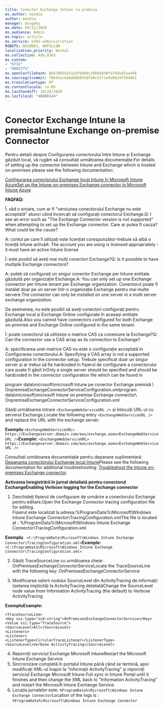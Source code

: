 ```yaml
---
title: Conector Exchange Intune la premisa
ms.author: mandia
author: mandia
manager: dougeby
ms.date: 04/21/2020
ms.audience: Admin
ms.topic: article
ms.service: o365-administration
ROBOTS: NOINDEX, NOFOLLOW
localization_priority: Normal
ms.collection: Adm_O365
ms.custom:
- "6732"
- "9003775"
ms.openlocfilehash: 8b470655efa2dfb460c29b6b840fa793ed2aa448
ms.sourcegitcommit: f8b41ecda6db0b8f64fe0c51f1e8e6619f504d61
ms.translationtype: MT
ms.contentlocale: ro-RO
ms.lasthandoff: 10/28/2020
ms.locfileid: "48808144"
---
```

# <a name="intune-exchange-on-premise-connector"></a><span data-ttu-id="d9895-102">Conector Exchange Intune la premisa</span><span class="sxs-lookup"><span data-stu-id="d9895-102">Intune Exchange on-premise Connector</span></span>

<span data-ttu-id="d9895-103">Pentru detalii despre Configurarea conectorului între Intune și Exchange găzduit local, vă rugăm să consultați următoarea documentație:</span><span class="sxs-lookup"><span data-stu-id="d9895-103">For details of setting up the connector between Intune and Exchange which is hosted on-premises please see the following documentation:</span></span>

[<span data-ttu-id="d9895-104">Configurarea conectorului Exchange local Intune în Microsoft Intune Azure</span><span class="sxs-lookup"><span data-stu-id="d9895-104">Set up the Intune on-premises Exchange connector in Microsoft Intune Azure</span></span>](https://docs.microsoft.com/intune/exchange-connector-install)

<span data-ttu-id="d9895-105">**FAQ**</span><span class="sxs-lookup"><span data-stu-id="d9895-105">**FAQ:**</span></span>

<span data-ttu-id="d9895-106">Î: văd o eroare, cum ar fi "versiunea conectorului Exchange nu este acceptată" atunci când încercați să configurați conectorul Exchange.</span><span class="sxs-lookup"><span data-stu-id="d9895-106">Q: I see an error such as "The Exchange Connector version is not supported" when attempting to set up the Exchange connector.</span></span> <span data-ttu-id="d9895-107">Care ar putea fi cauza?</span><span class="sxs-lookup"><span data-stu-id="d9895-107">What could be the cause?</span></span>

<span data-ttu-id="d9895-108">A: contul pe care îl utilizați este licențiat corespunzător-trebuie să aibă o licență Intune activă</span><span class="sxs-lookup"><span data-stu-id="d9895-108">A: The account you are using is licensed appropriately - it must have an active Intune license</span></span>

<span data-ttu-id="d9895-109">Î: este posibil să aveți mai mulți conectori Exchange?</span><span class="sxs-lookup"><span data-stu-id="d9895-109">Q: Is it possible to have multiple Exchange connectors?</span></span>

<span data-ttu-id="d9895-110">A: puteți să configurați un singur conector Exchange per Intune entitate găzduită per organizație Exchange.</span><span class="sxs-lookup"><span data-stu-id="d9895-110">A: You can only set up one Exchange connector per Intune tenant per Exchange organization.</span></span> <span data-ttu-id="d9895-111">Conectorul poate fi instalat doar pe un server într-o organizație Exchange pentru mai multe servere.</span><span class="sxs-lookup"><span data-stu-id="d9895-111">The connector can only be installed on one server in a multi server exchange organization.</span></span>

<span data-ttu-id="d9895-112">De asemenea, nu este posibil să aveți conectori configurați pentru Exchange local și Exchange Online configurate în aceeași entitate găzduită.</span><span class="sxs-lookup"><span data-stu-id="d9895-112">Also you cannot have connectors configured for both Exchange on-premise and Exchange Online configured in the same tenant.</span></span>

<span data-ttu-id="d9895-113">Î: poate conectorul să utilizeze o matrice CAS ca conexiune la Exchange?</span><span class="sxs-lookup"><span data-stu-id="d9895-113">Q: Can the connector use a CAS array as its connection to Exchange?</span></span>

<span data-ttu-id="d9895-114">A: specificarea unei matrice CAS nu este o configurație acceptată în Configurarea conectorului.</span><span class="sxs-lookup"><span data-stu-id="d9895-114">A: Specifying a CAS array is not a supported configuration in the connector setup.</span></span> <span data-ttu-id="d9895-115">Trebuie specificat doar un singur server și ar trebui să fie hardcoded în fișierul de configurare a conectorului care poate fi găsit în</span><span class="sxs-lookup"><span data-stu-id="d9895-115">Only a single server should be specified and should be hardcoded in the connector configuration file which can be found in</span></span>

<span data-ttu-id="d9895-116">program data\microsoft\microsoft Intune pe conector Exchange premisă \ OnpremiseExchangeConnectorServiceConfiguration.xml</span><span class="sxs-lookup"><span data-stu-id="d9895-116">program data\microsoft\microsoft Intune on premise Exchange connector\ OnpremiseExchangeConnectorServiceConfiguration.xml</span></span>

<span data-ttu-id="d9895-117">Găsiți următoarea intrare ```<ExchangeWebServiceURL />``` și înlocuiți URL-ul cu serverul Exchange.</span><span class="sxs-lookup"><span data-stu-id="d9895-117">Locate the following entry ```<ExchangeWebServiceURL />``` and replace the URL with the exchange server.</span></span>

<span data-ttu-id="d9895-118">**Exemplu**
```<ExchangeWebServiceURL> https://Exchangeserver.domain.com/ews/exchange.asmx<ExchangeWebServiceURL />```</span><span class="sxs-lookup"><span data-stu-id="d9895-118">**Example:**
```<ExchangeWebServiceURL> https://Exchangeserver.domain.com/ews/exchange.asmx<ExchangeWebServiceURL />```</span></span>

<span data-ttu-id="d9895-119">Consultați următoarea documentație pentru depanare suplimentară: [Depanarea conectorului Exchange local Intune](https://support.microsoft.com/help/4471887/troubleshooting-exchange-connector-in-microsoft-intune)</span><span class="sxs-lookup"><span data-stu-id="d9895-119">Please see the following documentation for additional troubleshooting: [Troubleshoot the Intune on-premises Exchange connector](https://support.microsoft.com/help/4471887/troubleshooting-exchange-connector-in-microsoft-intune)</span></span>

<span data-ttu-id="d9895-120">**Activarea înregistrării în jurnal detaliată pentru conectorul Exchange**</span><span class="sxs-lookup"><span data-stu-id="d9895-120">**Enabling Verbose logging for the Exchange connector**</span></span>

1. <span data-ttu-id="d9895-121">Deschideți fișierul de configurare de urmărire a conectorului Exchange pentru editare.</span><span class="sxs-lookup"><span data-stu-id="d9895-121">Open the Exchange Connector tracing configuration file for editing.</span></span>  
<span data-ttu-id="d9895-122">Fișierul este localizat la adresa:%ProgramData%\Microsoft\Windows Intune Exchange Connector\TracingConfiguration.xml</span><span class="sxs-lookup"><span data-stu-id="d9895-122">The file is located at : %ProgramData%\Microsoft\Windows Intune Exchange Connector\TracingConfiguration.xml</span></span>  

<span data-ttu-id="d9895-123">**Exemplu**
``` <C:\ProgramData\Microsoft\Windows Intune Exchange Connector\TracingConfiguration.xml>```</span><span class="sxs-lookup"><span data-stu-id="d9895-123">**Example:**
``` <C:\ProgramData\Microsoft\Windows Intune Exchange Connector\TracingConfiguration.xml>```</span></span>
  
2. <span data-ttu-id="d9895-124">Găsiți TraceSourceLine cu următoarea cheie: OnPremisesExchangeConnectorService</span><span class="sxs-lookup"><span data-stu-id="d9895-124">Locate the TraceSourceLine with the following key: OnPremisesExchangeConnectorService</span></span>  
  
3. <span data-ttu-id="d9895-125">Modificarea valorii nodului SourceLevel din ActivityTracing de informații (setarea implicită) la ActivityTracing detaliată</span><span class="sxs-lookup"><span data-stu-id="d9895-125">Change the SourceLevel node value from Information ActivityTracing (the default) to Verbose ActivityTracing</span></span>  

<span data-ttu-id="d9895-126">**Exemplu**</span><span class="sxs-lookup"><span data-stu-id="d9895-126">**Example:**</span></span>
```
<TraceSourceLine>  
<Key xsi:type="xsd:string">OnPremisesExchangeConnectorService</Key>  
<Value xsi:type="TraceSource">  
<SourceLevel>All</SourceLevel>  
<Listeners>  
<Listener>  
<ListenerType>CircularTraceListener</ListenerType>
<SourceLevel>Verbose ActivityTracing</SourceLevel>
```
4. <span data-ttu-id="d9895-127">Reporniți serviciul Exchange Microsoft Intune</span><span class="sxs-lookup"><span data-stu-id="d9895-127">Restart the Microsoft Intune Exchange Service</span></span>  
5. <span data-ttu-id="d9895-128">Sincronizare completă în portalul Intune până când se termină, apoi modificați XML-ul înapoi la "informații ActivityTracing" și reporniți serviciul Exchange Microsoft Intune.</span><span class="sxs-lookup"><span data-stu-id="d9895-128">Full sync in Intune Portal until it finishes and then change the XML back to "Information ActivityTracing" and restart the Microsoft Intune Exchange Service.</span></span>  
6. <span data-ttu-id="d9895-129">Locația jurnalelor este: `%ProgramData%\Microsoft\Windows Intune Exchange Connector`</span><span class="sxs-lookup"><span data-stu-id="d9895-129">Location of the logs is : `%ProgramData%\Microsoft\Windows Intune Exchange Connector`</span></span>